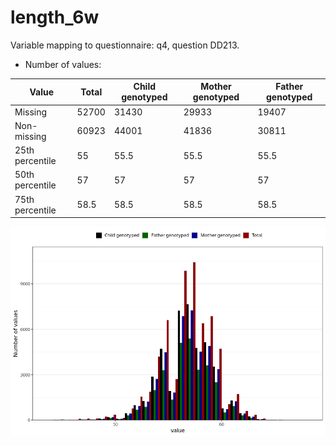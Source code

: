# length_6w
Variable mapping to questionnaire: q4, question DD213.
- Number of values:

| Value | Total | Child genotyped | Mother genotyped | Father genotyped |
| ----- | ----- | --------------- | ---------------- | ---------------- |
| Missing | 52700 | 31430 | 29933 | 19407 |
| Non-missing | 60923 | 44001 | 41836 | 30811 |
| 25th percentile | 55 | 55.5 | 55.5 | 55.5 |
| 50th percentile | 57 | 57 | 57 | 57 |
| 75th percentile | 58.5 | 58.5 | 58.5 | 58.5 |



![](length_6w_n.png)



